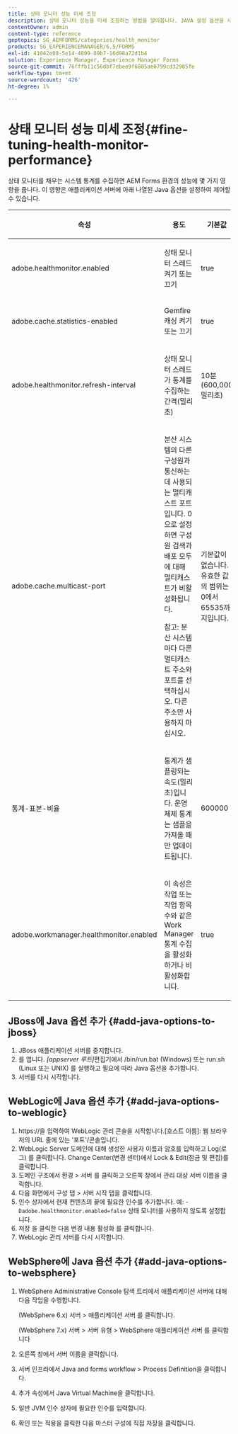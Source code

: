 ```yaml
---
title: 상태 모니터 성능 미세 조정
description: 상태 모니터 성능을 미세 조정하는 방법을 알아봅니다. JAVA 설정 옵션을 사용하여 양식 환경의 성능에 영향을 주는 시스템 통계를 제어합니다.
contentOwner: admin
content-type: reference
geptopics: SG_AEMFORMS/categories/health_monitor
products: SG_EXPERIENCEMANAGER/6.5/FORMS
exl-id: 41042e08-5e14-4809-89b7-16d98a72d1b4
solution: Experience Manager, Experience Manager Forms
source-git-commit: 76fffb11c56dbf7ebee9f6805ae0799cd32985fe
workflow-type: tm+mt
source-wordcount: '426'
ht-degree: 1%

---
```


# 상태 모니터 성능 미세 조정{#fine-tuning-health-monitor-performance}

상태 모니터를 채우는 시스템 통계를 수집하면 AEM Forms 환경의 성능에 몇 가지 영향을 줍니다. 이 영향은 애플리케이션 서버에 아래 나열된 Java 옵션을 설정하여 제어할 수 있습니다.

<table>
 <thead>
  <tr>
   <th><p>속성</p></th>
   <th><p>용도</p></th>
   <th><p>기본값</p></th>
  </tr>
 </thead>
 <tbody>
  <tr>
   <td><p>adobe.healthmonitor.enabled</p></td>
   <td><p>상태 모니터 스레드 켜기 또는 끄기</p></td>
   <td><p>true</p></td>
  </tr>
  <tr>
   <td><p>adobe.cache.statistics-enabled</p></td>
   <td><p>Gemfire 캐싱 켜기 또는 끄기</p></td>
   <td><p>true</p></td>
  </tr>
  <tr>
   <td><p>adobe.healthmonitor.refresh-interval</p></td>
   <td><p>상태 모니터 스레드가 통계를 수집하는 간격(밀리초)</p></td>
   <td><p>10분(600,000밀리초)</p></td>
  </tr>
  <tr>
   <td><p>adobe.cache.multicast-port</p></td>
   <td><p>분산 시스템의 다른 구성원과 통신하는 데 사용되는 멀티캐스트 포트입니다. 0으로 설정하면 구성원 검색과 배포 모두에 대해 멀티캐스트가 비활성화됩니다. </p><p>참고: 분산 시스템마다 다른 멀티캐스트 주소와 포트를 선택하십시오. 다른 주소만 사용하지 마십시오.</p></td>
   <td><p>기본값이 없습니다. 유효한 값의 범위는 0에서 65535까지입니다.</p></td>
  </tr>
  <tr>
   <td><p>통계-표본-비율</p></td>
   <td><p>통계가 샘플링되는 속도(밀리초)입니다. 운영 체제 통계는 샘플을 가져올 때만 업데이트됩니다.</p></td>
   <td><p>600000</p></td>
  </tr>
  <tr>
   <td><p>adobe.workmanager.healthmonitor.enabled</p></td>
   <td><p>이 속성은 작업 또는 작업 항목 수와 같은 Work Manager 통계 수집을 활성화하거나 비활성화합니다.</p></td>
   <td><p>true</p></td>
  </tr>
 </tbody>
</table>

## JBoss에 Java 옵션 추가 {#add-java-options-to-jboss}

1. JBoss 애플리케이션 서버를 중지합니다.
1. 를 엽니다. *[appserver 루트]*&#x200B;편집기에서 /bin/run.bat (Windows) 또는 run.sh (Linux 또는 UNIX) 를 실행하고 필요에 따라 Java 옵션을 추가합니다.
1. 서버를 다시 시작합니다.

## WebLogic에 Java 옵션 추가 {#add-java-options-to-weblogic}

1. https://을 입력하여 WebLogic 관리 콘솔을 시작합니다.[호스트 이름]: 웹 브라우저의 URL 줄에 있는 &#39;포트&#39;/콘솔입니다.
1. WebLogic Server 도메인에 대해 생성한 사용자 이름과 암호를 입력하고 Log(로그) 를 클릭합니다. Change Center(변경 센터)에서 Lock &amp; Edit(잠금 및 편집)를 클릭합니다.
1. 도메인 구조에서 환경 > 서버 를 클릭하고 오른쪽 창에서 관리 대상 서버 이름을 클릭합니다.
1. 다음 화면에서 구성 탭 > 서버 시작 탭을 클릭합니다.
1. 인수 상자에서 현재 컨텐츠의 끝에 필요한 인수를 추가합니다. 예: - `Dadobe.healthmonitor.enabled=false` 상태 모니터를 사용하지 않도록 설정합니다.
1. 저장 을 클릭한 다음 변경 내용 활성화 를 클릭합니다.
1. WebLogic 관리 서버를 다시 시작합니다.

## WebSphere에 Java 옵션 추가 {#add-java-options-to-websphere}

1. WebSphere Administrative Console 탐색 트리에서 애플리케이션 서버에 대해 다음 작업을 수행합니다.

   (WebSphere 6.x) 서버 > 애플리케이션 서버 를 클릭합니다.

   (WebSphere 7.x) 서버 > 서버 유형 > WebSphere 애플리케이션 서버 를 클릭합니다

1. 오른쪽 창에서 서버 이름을 클릭합니다.
1. 서버 인프라에서 Java and forms workflow > Process Definition을 클릭합니다.
1. 추가 속성에서 Java Virtual Machine을 클릭합니다.
1. 일반 JVM 인수 상자에 필요한 인수를 입력합니다.
1. 확인 또는 적용을 클릭한 다음 마스터 구성에 직접 저장을 클릭합니다.
